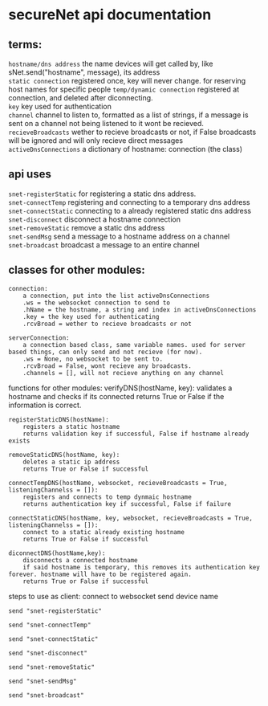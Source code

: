 # secureNet api documentation

## terms:
`hostname/dns address` the name devices will get called by, like sNet.send("hostname", message), its address<br />
`static connection` registered once, key will never change. for reserving host names for specific people
`temp/dynamic connection` registered at connection, and deleted after diconnecting.<br />
`key` key used for authentication<br />
`channel` channel to listen to, formatted as a list of strings, if a message is sent on a channel not being listened to it wont be recieved.<br />
`recieveBroadcasts` wether to recieve broadcasts or not, if False broadcasts will be ignored and will only recieve direct messages<br />
`activeDnsConnections` a dictionary of hostname: connection (the class)

## api uses
`snet-registerStatic` for registering a static dns address.<br />
`snet-connectTemp` registering and connecting to a temporary dns address<br />
`snet-connectStatic` connecting to a already registered static dns address<br />
`snet-disconnect` disconnect a hostname connection<br />
`snet-removeStatic` remove a static dns address<br />
`snet-sendMsg` send a message to a hostname address on a channel<br />
`snet-broadcast` broadcast a message to an entire channel

## classes for other modules:
    connection:
        a connection, put into the list activeDnsConnections
        .ws = the websocket connection to send to
        .hName = the hostname, a string and index in activeDnsConnections
        .key = the key used for authenticating
        .rcvBroad = wether to recieve broadcasts or not
    
    serverConnection:
        a connection based class, same variable names. used for server based things, can only send and not recieve (for now).
        .ws = None, no websocket to be sent to.
        .rcvBroad = False, wont recieve any broadcasts.
        .channels = [], will not recieve anything on any channel

functions for other modules:
    verifyDNS(hostName, key):
        validates a hostname and checks if its connected
        returns True or False if the information is correct.

    registerStaticDNS(hostName):
        registers a static hostname
        returns validation key if successful, False if hostname already exists

    removeStaticDNS(hostName, key):
        deletes a static ip address
        returns True or False if successful

    connectTempDNS(hostName, websocket, recieveBroadcasts = True, listeningChannelss = []):
        registers and connects to temp dynmaic hostname
        returns authentication key if successful, False if failure

    connectStaticDNS(hostName, key, websocket, recieveBroadcasts = True, listeningChannelss = []):
        connect to a static already existing hostname
        returns True or False if successful

    diconnectDNS(hostName,key):
        disconnects a connected hostname
        if said hostname is temporary, this removes its authentication key forever. hostname will have to be registered again.
        returns True or False if successful


steps to use as client:
connect to websocket
    send device name

    send "snet-registerStatic"
    
    send "snet-connectTemp"
    
    send "snet-connectStatic"
    
    send "snet-disconnect"
    
    send "snet-removeStatic"
    
    send "snet-sendMsg"
    
    send "snet-broadcast"